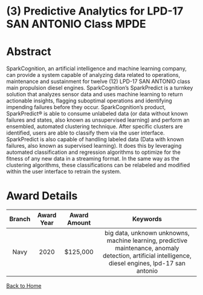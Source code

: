 
(3) Predictive Analytics for LPD-17 SAN ANTONIO Class MPDE
==========================================================

# Abstract


SparkCognition, an artificial intelligence and machine learning company, can provide a system capable of analyzing data related to operations, maintenance and sustainment for twelve (12) LPD-17 SAN ANTONIO class main propulsion diesel engines. SparkCognition’s SparkPredict is a turnkey solution that analyzes sensor data and uses machine learning to return actionable insights, flagging suboptimal operations and identifying impending failures before they occur. SparkCognition’s product, SparkPredict® is able to consume unlabeled data (or data without known failures and states, also known as unsupervised learning) and perform an ensembled, automated clustering technique. After specific clusters are identified, users are able to classify them via the user interface. SparkPredict is also capable of handling labeled data (Data with known failures, also known as supervised learning). It does this by leveraging automated classification and regression algorithms to optimize for the fitness of any new data in a streaming format. In the same way as the clustering algorithms, these classifications can be relabeled and modified within the user interface to retrain the system.  

# Award Details

|Branch|Award Year|Award Amount|Keywords|
| :---: | :---: | :---: | :---: |
|Navy|2020|$125,000|big data, unknown unknowns, machine learning, predictive maintenance, anomaly detection, artificial intelligence, diesel engines, lpd-17 san antonio|
  
  


[Back to Home](https://github.com/chrischow/dod_sbir_awards/JH/#2067)